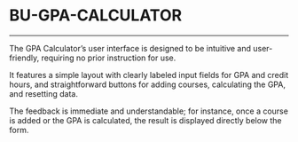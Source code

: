# BU-GPA-CALCULATOR
---
The GPA Calculator’s user interface is designed to be intuitive and user-friendly, requiring no prior instruction for use.


It features a simple layout with clearly labeled input fields for GPA and credit hours, and straightforward buttons for adding courses, calculating the GPA, and resetting data.


The feedback is immediate and understandable; for instance, once a course is added or the GPA is calculated, the result is displayed directly below the form.

